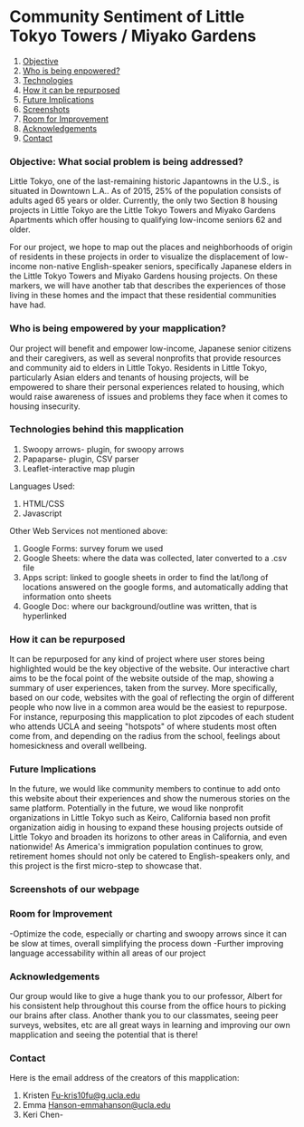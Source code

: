 # Community Sentiment of Little Tokyo Towers / Miyako Gardens
1. [ Objective ](#objective)
2. [ Who is being enpowered? ](#enpowered)
3. [Technologies](#tech)
4. [How it can be repurposed](#repurposed)
5. [Future Implications](#future)
6. [Screenshots](#screenshots)
7. [Room for Improvement](#improvement)
8. [Acknowledgements](#acknowledgements)
9. [Contact](#contact)


<a name="objective"></a>
### Objective: What social problem is being addressed?
Little Tokyo, one of the last-remaining historic Japantowns in the U.S., is situated in Downtown L.A.. As of 2015, 25% of the population consists of adults aged 65 years or older. Currently, the only two Section 8 housing projects in Little Tokyo are the Little Tokyo Towers and Miyako Gardens Apartments which offer housing to qualifying low-income seniors 62 and older. 

For our project, we hope to map out the places and neighborhoods of origin of residents in these projects in order to visualize the displacement of low-income non-native English-speaker seniors, specifically Japanese elders in the Little Tokyo Towers and Miyako Gardens housing projects. On these markers, we will have another tab that describes the experiences of those living in these homes and the impact that these residential communities have had. 

<a name="enpowered"></a>
### Who is being empowered by your mapplication?
Our project will benefit and empower low-income, Japanese senior citizens and their caregivers, as well as several nonprofits that provide resources and community aid to elders in Little Tokyo. Residents in Little Tokyo, particularly Asian elders and tenants of housing projects, will be empowered to share their personal experiences related to housing, which would raise awareness of issues and problems they face when it comes to housing insecurity.


<a name="tech"></a>
### Technologies behind this mapplication 
1. Swoopy arrows- plugin, for swoopy arrows
2. Papaparse- plugin, CSV parser
3. Leaflet-interactive map plugin

Languages Used:
1. HTML/CSS
2. Javascript

Other Web Services not mentioned above:
1. Google Forms: survey forum we used 
2. Google Sheets: where the data was collected, later converted to a .csv file
3. Apps script: linked to google sheets in order to find the lat/long of locations answered on the google forms, and automatically adding that information onto sheets
4. Google Doc: where our background/outline was written, that is hyperlinked

<a name="repurposed"></a>
### How it can be repurposed
It can be repurposed for any kind of project where user stores being highlighted would be the key objective of the website. Our interactive chart aims to be the focal point of the website outside of the map, showing a summary of user experiences, taken from the survey. More specifically, based on our code, websites with the goal of reflecting the orgin of different people who now live in a common area would be the easiest to repurpose.  For instance, repurposing this mapplication to plot zipcodes of each student who attends UCLA and seeing "hotspots" of where students most often come from, and depending on the radius from the school, feelings about homesickness and overall wellbeing.

<a name="future"></a>
### Future Implications
In the future, we would like community members to continue to add onto this website about their experiences and show the numerous stories on the same platform. Potentially in the future, we woud like nonprofit organizations in Little Tokyo such as Keiro, California based non profit organization aidig in housing to expand these housing projects outside of Little Tokyo and broaden its horizons to other areas in California, and even nationwide!  As America's immigration population continues to grow, retirement homes should not only be catered to English-speakers only, and this project is the first micro-step to showcase that.

<a name="screenshots"></a>
### Screenshots of our webpage

<a name="improvements"></a>
### Room for Improvement
-Optimize the code, especially or charting and swoopy arrows since it can be slow at times, overall simplifying the process down
-Further improving language accessability within all areas of our project
<a name="acknowledgements"></a>
### Acknowledgements 
Our group would like to give a huge thank you to our professor, Albert for his consistent help throughout this course from the office hours to picking our brains after class. Another thank you to our classmates, seeing peer surveys, websites, etc are all great ways in learning and improving our own mapplication and seeing the potential that is there!

<a name="contact"></a>
### Contact
Here is the email address of the creators of this mapplication:
1. Kristen Fu-kris10fu@g.ucla.edu
2. Emma Hanson-emmahanson@ucla.edu
3. Keri Chen-
